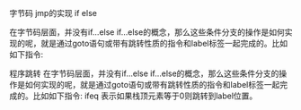 字节码 jmp的实现 if else


在字节码层面，并没有if…else if…else的概念，那么这些条件分支的操作是如何实现的呢，就是通过goto语句或带有跳转性质的指令和label标签一起完成的。比如如下指令:


程序跳转
在字节码层面，并没有if…else if…else的概念，那么这些条件分支的操作是如何实现的呢，就是通过goto语句或带有跳转性质的指令和label标签一起完成的。比如如下指令:
ifeq <label>表示如果栈顶元素等于0则跳转到label位置。

